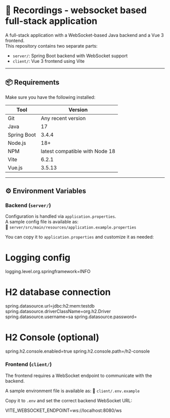 # 🧩 Recordings - websocket based full-stack application

A full-stack application with a WebSocket-based Java backend and a Vue 3 frontend.  
This repository contains two separate parts:

- `server/`: Spring Boot backend with WebSocket support
- `client/`: Vue 3 frontend using Vite

---

## 📦 Requirements

Make sure you have the following installed:

| Tool        | Version         |
|-------------|------------------|
| Git         | Any recent version |
| Java        | 17               |
| Spring Boot | 3.4.4            |
| Node.js     | 18+              |
| NPM         | latest compatible with Node 18 |
| Vite        | 6.2.1            |
| Vue.js      | 3.5.13           |

---

## ⚙️ Environment Variables

### Backend (`server/`)

Configuration is handled via `application.properties`.  
A sample config file is available as:  
📄 `server/src/main/resources/application.example.properties`

You can copy it to `application.properties` and customize it as needed:

# Logging config
logging.level.org.springframework=INFO

# H2 database connection
spring.datasource.url=jdbc:h2:mem:testdb
spring.datasource.driverClassName=org.h2.Driver
spring.datasource.username=sa
spring.datasource.password=

# H2 Console (optional)
spring.h2.console.enabled=true
spring.h2.console.path=/h2-console

### Frontend (`client/`)

The frontend requires a WebSocket endpoint to communicate with the backend.

A sample environment file is available as:
📄 `client/.env.example`

Copy it to `.env` and set the correct backend WebSocket URL:

VITE_WEBSOCKET_ENDPOINT=ws://localhost:8080/ws